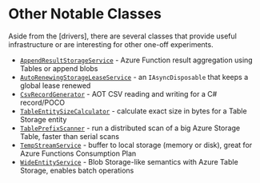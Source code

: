 # Other Notable Classes

Aside from the [drivers], there are several classes that provide useful infrastructure or are interesting for other
one-off experiments.

- [`AppendResultStorageService`](../src/Worker.Logic/AppendResults/AppendResultStorageService.cs) - Azure Function result aggregation using Tables or append blobs
- [`AutoRenewingStorageLeaseService`](../src/Logic/Leasing/AutoRenewingStorageLeaseService.cs) - an `IAsyncDisposable` that keeps a global lease renewed
- [`CsvRecordGenerator`](../src/SourceGenerator/CsvRecordGenerator.cs) - AOT CSV reading and writing for a C# record/POCO
- [`TableEntitySizeCalculator`](../src/Logic/Storage/TableEntitySizeCalculator.cs) - calculate exact size in bytes for a Table Storage entity
- [`TablePrefixScanner`](../src/Logic/TablePrefixScan/TablePrefixScanner.cs) - run a distributed scan of a big Azure Storage Table, faster than serial scans
- [`TempStreamService`](../src/Logic/TempStream/TempStreamService.cs) - buffer to local storage (memory or disk), great for Azure Functions Consumption Plan
- [`WideEntityService`](../src/Logic/WideEntities/WideEntityService.cs) - Blob Storage-like semantics with Azure Table Storage, enables batch operations
